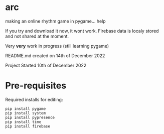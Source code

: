 # arc
making an online rhythm game in pygame... help

If you try and download it now, it wont work. Firebase data is localy stored and not shared at the moment.

Very **very** work in progress (still learning pygame)

README.md created on 14th of December 2022

Project Started 10th of December 2022

# Pre-requisites
Required installs for editing:
```
pip install pygame
pip install system
pip install pypresence
pip install time
pip install firebase
```
